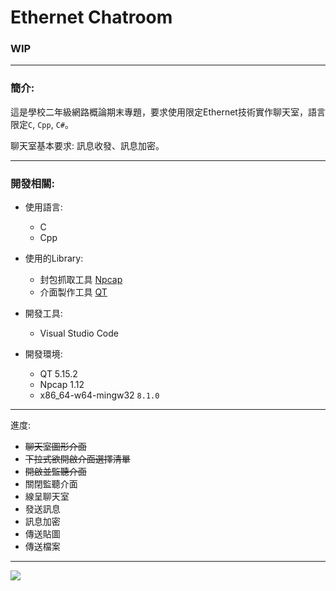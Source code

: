 # Ethernet Chatroom

### WIP

***
### 簡介:

這是學校二年級網路概論期末專題，要求使用限定Ethernet技術實作聊天室，語言限定`C`, `Cpp`, `C#`。

聊天室基本要求: 訊息收發、訊息加密。

***
### 開發相關:

- 使用語言:
    - C 
    - Cpp

- 使用的Library:
    - 封包抓取工具 [Npcap](https://nmap.org/npcap/)
    - 介面製作工具 [QT](https://www.qt.io/)

- 開發工具:
    - Visual Studio Code 

- 開發環境:
    - QT 5.15.2
    - Npcap 1.12 
    - x86_64-w64-mingw32 `8.1.0`

***
進度:
- ~~聊天室圖形介面~~
- ~~下拉式欲開啟介面選擇清單~~
- ~~開啟並監聽介面~~
- 關閉監聽介面
- 線呈聊天室
- 發送訊息
- 訊息加密
- 傳送貼圖
- 傳送檔案

***
![](https://i.imgur.com/ekj0F0F.png)
